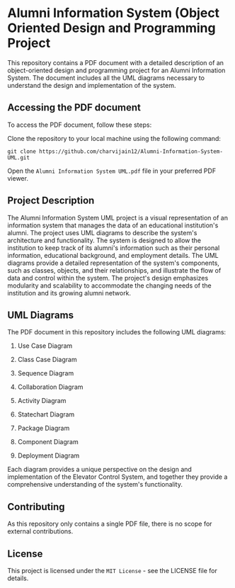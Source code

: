 # Alumni Information System (Object Oriented Design and Programming Project

This repository contains a PDF document with a detailed description of an object-oriented design and programming project for an Alumni Information System. The document includes all the UML diagrams necessary to understand the design and implementation of the system.

## Accessing the PDF document
To access the PDF document, follow these steps:

Clone the repository to your local machine using the following command:
```
git clone https://github.com/charvijain12/Alumni-Information-System-UML.git
```

Open the `Alumni Information System UML.pdf` file in your preferred PDF viewer.



## Project Description
The Alumni Information System UML project is a visual representation of an information system that manages the data of an educational institution's alumni. The project uses UML diagrams to describe the system's architecture and functionality. The system is designed to allow the institution to keep track of its alumni's information such as their personal information, educational background, and employment details. The UML diagrams provide a detailed representation of the system's components, such as classes, objects, and their relationships, and illustrate the flow of data and control within the system. The project's design emphasizes modularity and scalability to accommodate the changing needs of the institution and its growing alumni network.



## UML Diagrams
The PDF document in this repository includes the following UML diagrams:

1. Use Case Diagram

2. Class Case Diagram

3. Sequence Diagram

4. Collaboration Diagram

5. Activity Diagram

6. Statechart Diagram

7. Package Diagram

8. Component Diagram

9. Deployment Diagram

Each diagram provides a unique perspective on the design and implementation of the Elevator Control System, and together they provide a comprehensive understanding of the system's functionality.



## Contributing
As this repository only contains a single PDF file, there is no scope for external contributions.



## License
This project is licensed under the `MIT License` - see the LICENSE file for details.






